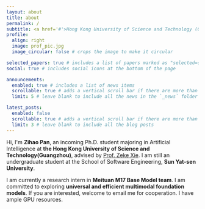 ```yaml
---
layout: about
title: about
permalink: /
subtitle: <a href='#'>Hong Kong University of Science and Technology (Guangzhou)<br>Sun Yat-sen University<br>Meituan M17</a>
profile:
  align: right
  image: prof_pic.jpg
  image_circular: false # crops the image to make it circular

selected_papers: true # includes a list of papers marked as "selected={true}"
social: true # includes social icons at the bottom of the page

announcements:
  enabled: true # includes a list of news items
  scrollable: true # adds a vertical scroll bar if there are more than 3 news items
  limit: 5 # leave blank to include all the news in the `_news` folder

latest_posts:
  enabled: false
  scrollable: true # adds a vertical scroll bar if there are more than 3 new posts items
  limit: 3 # leave blank to include all the blog posts
---
```


Hi, I'm **Zihao Pan**, an incoming Ph.D. student majoring in Artificial Intelligence at **the Hong Kong University of Science and Technology(Guangzhou)**, advised by [Prof. Zeke Xie](https://sites.google.com/view/zeke-xie). I am still an undergraduate student at the School of Software Engineering, **Sun Yat-sen University**. 

I am currently a research intern in **Meituan M17 Base Model team**. I am committed to exploring **universal and efficient multimodal foundation models**. If you are interested, welcome to email me for cooperation. I have ample GPU resources.

